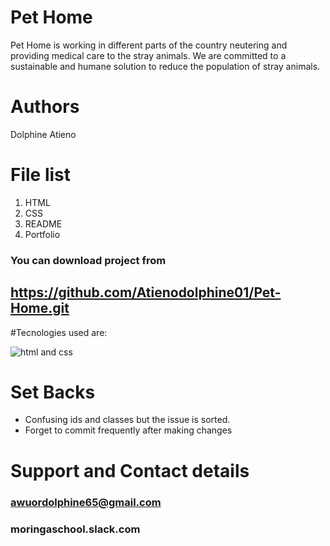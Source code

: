 # Pet Home
Pet Home is working in different parts of the country neutering and providing medical care to the stray animals. We are committed to a sustainable and humane solution to reduce the population of stray animals.
# Authors
Dolphine Atieno
# File list
1. HTML
2. CSS
3. README
4. Portfolio
### You can download project from
## https://github.com/Atienodolphine01/Pet-Home.git
#Tecnologies used are:

![html and css](https://bit.ly/37bY5z9)

# Set Backs
* Confusing ids and classes but the issue is sorted.
* Forget to commit frequently after making changes
# Support and Contact details
### awuordolphine65@gmail.com
### moringaschool.slack.com


